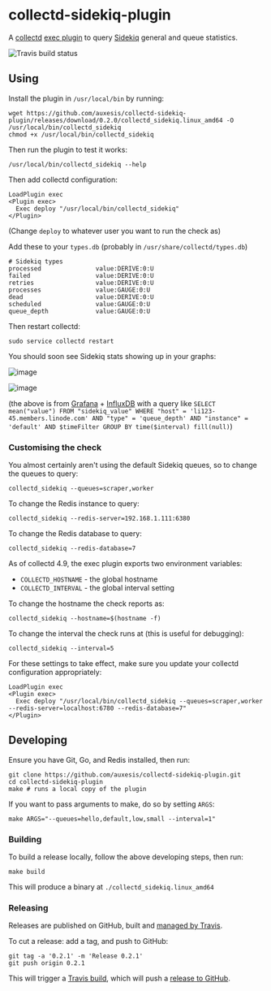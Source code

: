 # collectd-sidekiq-plugin

A [collectd](http://collectd.org/) [exec plugin](https://collectd.org/wiki/index.php/Plugin:Exec) to query [Sidekiq](http://sidekiq.org/) general and queue statistics.

![Travis build status](https://api.travis-ci.org/auxesis/collectd-sidekiq-plugin.svg?branch=master)

## Using

Install the plugin in `/usr/local/bin` by running:

```
wget https://github.com/auxesis/collectd-sidekiq-plugin/releases/download/0.2.0/collectd_sidekiq.linux_amd64 -O /usr/local/bin/collectd_sidekiq
chmod +x /usr/local/bin/collectd_sidekiq
```

Then run the plugin to test it works:

```
/usr/local/bin/collectd_sidekiq --help
```

Then add collectd configuration:

```
LoadPlugin exec
<Plugin exec>
  Exec deploy "/usr/local/bin/collectd_sidekiq"
</Plugin>
```

(Change `deploy` to whatever user you want to run the check as)

Add these to your `types.db` (probably in `/usr/share/collectd/types.db`)

```
# Sidekiq types
processed               value:DERIVE:0:U
failed                  value:DERIVE:0:U
retries                 value:DERIVE:0:U
processes               value:GAUGE:0:U
dead                    value:DERIVE:0:U
scheduled               value:GAUGE:0:U
queue_depth             value:GAUGE:0:U
```

Then restart collectd:

```
sudo service collectd restart
```

You should soon see Sidekiq stats showing up in your graphs:

![image](https://cloud.githubusercontent.com/assets/12306/22453501/6a865b6a-e7d3-11e6-9220-c9240c2284ef.png)

![image](https://cloud.githubusercontent.com/assets/12306/22453520/88b5a172-e7d3-11e6-8894-95b7087532a5.png)

(the above is from [Grafana](http://grafana.org/) + [InfluxDB](https://www.influxdata.com/) with a query like `SELECT mean("value") FROM "sidekiq_value" WHERE "host" = 'li123-45.members.linode.com' AND "type" = 'queue_depth' AND "instance" = 'default' AND $timeFilter GROUP BY time($interval) fill(null)`)

### Customising the check

You almost certainly aren't using the default Sidekiq queues, so to change the queues to query:

```
collectd_sidekiq --queues=scraper,worker
```

To change the Redis instance to query:

```
collectd_sidekiq --redis-server=192.168.1.111:6380
```

To change the Redis database to query:

```
collectd_sidekiq --redis-database=7
```

As of collectd 4.9, the exec plugin exports two environment variables:

 - `COLLECTD_HOSTNAME` - the global hostname
 - `COLLECTD_INTERVAL` - the global interval setting

To change the hostname the check reports as:

```
collectd_sidekiq --hostname=$(hostname -f)
```

To change the interval the check runs at (this is useful for debugging):

```
collectd_sidekiq --interval=5
```

For these settings to take effect, make sure you update your collectd configuration appropriately:

```
LoadPlugin exec
<Plugin exec>
  Exec deploy "/usr/local/bin/collectd_sidekiq --queues=scraper,worker --redis-server=localhost:6780 --redis-database=7"
</Plugin>
```

## Developing

Ensure you have Git, Go, and Redis installed, then run:

```
git clone https://github.com/auxesis/collectd-sidekiq-plugin.git
cd collectd-sidekiq-plugin
make # runs a local copy of the plugin
```

If you want to pass arguments to make, do so by setting `ARGS`:

```
make ARGS="--queues=hello,default,low,small --interval=1"
```

### Building

To build a release locally, follow the above developing steps, then run:

```
make build
```

This will produce a binary at `./collectd_sidekiq.linux_amd64`

### Releasing

Releases are published on GitHub, built and [managed by Travis](https://github.com/auxesis/collectd-sidekiq-plugin/blob/master/.travis.yml).

To cut a release: add a tag, and push to GitHub:

```
git tag -a '0.2.1' -m 'Release 0.2.1'
git push origin 0.2.1
```

This will trigger a [Travis build](https://travis-ci.org/auxesis/collectd-sidekiq-plugin), which will push a [release to GitHub](http://github.com/auxesis/collectd-sidekiq-plugin/releases).
